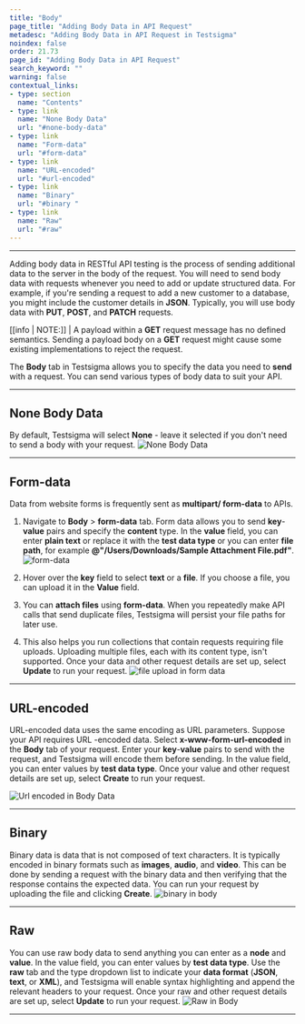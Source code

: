 ```yaml
---
title: "Body"
page_title: "Adding Body Data in API Request"
metadesc: "Adding Body Data in API Request in Testsigma"
noindex: false
order: 21.73
page_id: "Adding Body Data in API Request"
search_keyword: ""
warning: false
contextual_links:
- type: section
  name: "Contents" 
- type: link
  name: "None Body Data"
  url: "#none-body-data"
- type: link
  name: "Form-data"
  url: "#form-data"
- type: link
  name: "URL-encoded"
  url: "#url-encoded"
- type: link
  name: "Binary"
  url: "#binary "
- type: link
  name: "Raw"
  url: "#raw"
---
```


---
Adding body data in RESTful API testing is the process of sending additional data to the server in the body of the request. You will need to send body data with requests whenever you need to add or update structured data. For example, if you're sending a request to add a new customer to a database, you might include the customer details in **JSON**. Typically, you will use body data with **PUT**, **POST**, and **PATCH** requests.

[[info | NOTE:]]
| A payload within a **GET** request message has no defined semantics. Sending a payload body on a **GET** request might cause some existing implementations to reject the request.

The **Body** tab in Testsigma allows you to specify the data you need to **send** with a request. You can send various types of body data to suit your API.

---

## **None Body Data**

By default, Testsigma will select **None** - leave it selected if you don't need to send a body with your request.
![None Body Data](https://s3.amazonaws.com/static-docs.testsigma.com/new_images/projects/overview/bodynone_restapi.png)

---

## **Form-data**

Data from website forms is frequently sent as **multipart/ form-data** to APIs. 

1. Navigate to **Body** > **form-data** tab. Form data allows you to send **key**-**value** pairs and specify the **content** type. In the **value** field, you can enter **plain text** or replace it with the **test data type** or you can enter **file path**, for example **@"/Users/Downloads/Sample Attachment File.pdf"**.
![form-data](https://s3.amazonaws.com/static-docs.testsigma.com/new_images/projects/overview/formdata_body_restapi.gif)

2. Hover over the **key** field to select **text** or a **file**. If you choose a file, you can upload it in the **Value** field.

3. You can **attach files** using **form-data**. When you repeatedly make API calls that send duplicate files, Testsigma will persist your file paths for later use. 

4. This also helps you run collections that contain requests requiring file uploads. Uploading multiple files, each with its content type, isn't supported. Once your data and other request details are set up, select **Update** to run your request.
![file upload in form data](https://s3.amazonaws.com/static-docs.testsigma.com/new_images/projects/overview/formdata_body_restapi.gif)

---

## **URL-encoded**

URL-encoded data uses the same encoding as URL parameters. Suppose your API requires URL -encoded data. Select **x-www-form-url-encoded** in the **Body** tab of your request. Enter your **key**-**value** pairs to send with the request, and Testsigma will encode them before sending. In the value field, you can enter values by **test data type**. Once your value and other request details are set up, select **Create** to run your request.

![Url encoded in Body Data](https://s3.amazonaws.com/static-docs.testsigma.com/new_images/projects/overview/url_encoded_body_restapi.png)

---
## **Binary**

Binary data is data that is not composed of text characters. It is typically encoded in binary formats such as **images**, **audio**, and **video**. This can be done by sending a request with the binary data and then verifying that the response contains the expected data. You can run your request by uploading the file and clicking **Create**.
![binary in body](https://s3.amazonaws.com/static-docs.testsigma.com/new_images/projects/overview/binary_body_restapi.png)

---
## **Raw**

You can use raw body data to send anything you can enter as a **node** and **value**. In the value field, you can enter values by **test data type**. Use the **raw** tab and the type dropdown list to indicate your **data format** (**JSON**, **text**, or **XML**), and Testsigma will enable syntax highlighting and append the relevant headers to your request. Once your raw and other request details are set up, select **Update** to run your request.
![Raw in Body](https://s3.amazonaws.com/static-docs.testsigma.com/new_images/projects/overview/raw_body_restapi.gif)

---


